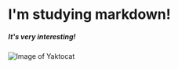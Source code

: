 # I'm studying markdown!

##### It's very interesting!
![Image of Yaktocat](https://octodex.github.com/images/yaktocat.png)
